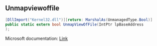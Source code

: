 ## Unmapviewoffile

```csharp
[DllImport("Kernel32.dll")][return: MarshalAs(UnmanagedType.Bool)]
public static extern bool UnmapViewOfFile(IntPtr lpBaseAddress
);
```

Microsoft documentation: [Link](https://docs.microsoft.com/en-us/windows/win32/api/memoryapi/nf-memoryapi-unmapviewoffile)

